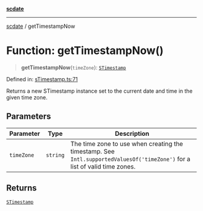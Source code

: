 [**scdate**](../README.md)

---

[scdate](../README.md) / getTimestampNow

# Function: getTimestampNow()

> **getTimestampNow**(`timeZone`): [`STimestamp`](../classes/STimestamp.md)

Defined in: [sTimestamp.ts:71](https://github.com/ericvera/scdate/blob/main/src/sTimestamp.ts#L71)

Returns a new STimestamp instance set to the current date and time in the
given time zone.

## Parameters

| Parameter  | Type     | Description                                                                                                                |
| ---------- | -------- | -------------------------------------------------------------------------------------------------------------------------- |
| `timeZone` | `string` | The time zone to use when creating the timestamp. See `Intl.supportedValuesOf('timeZone')` for a list of valid time zones. |

## Returns

[`STimestamp`](../classes/STimestamp.md)
